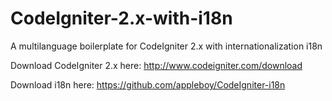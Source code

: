 CodeIgniter-2.x-with-i18n
=========================

A multilanguage boilerplate for CodeIgniter 2.x with internationalization i18n

Download CodeIgniter 2.x here:
http://www.codeigniter.com/download

Download i18n here:
https://github.com/appleboy/CodeIgniter-i18n
